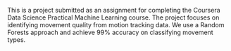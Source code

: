 This is a project submitted as an assignment for completing the Coursera Data Science Practical Machine Learning course. The project focuses on identifying movement quality from motion tracking data. We use a Random Forests approach and achieve 99% accuracy on classifying movement types.